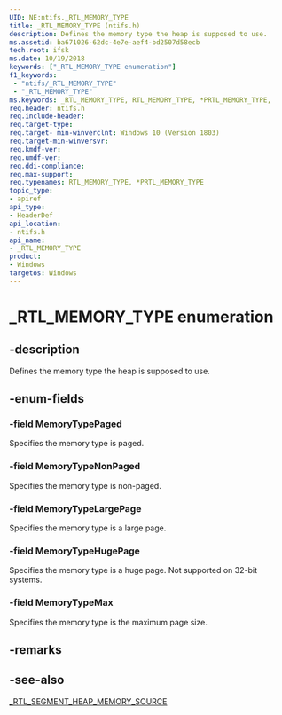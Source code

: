```yaml
---
UID: NE:ntifs._RTL_MEMORY_TYPE
title: _RTL_MEMORY_TYPE (ntifs.h)
description: Defines the memory type the heap is supposed to use.
ms.assetid: ba671026-62dc-4e7e-aef4-bd2507d58ecb
tech.root: ifsk
ms.date: 10/19/2018
keywords: ["_RTL_MEMORY_TYPE enumeration"]
f1_keywords:
 - "ntifs/_RTL_MEMORY_TYPE"
 - "_RTL_MEMORY_TYPE"
ms.keywords: _RTL_MEMORY_TYPE, RTL_MEMORY_TYPE, *PRTL_MEMORY_TYPE, 
req.header: ntifs.h
req.include-header:
req.target-type:
req.target- min-winverclnt: Windows 10 (Version 1803)
req.target-min-winversvr:
req.kmdf-ver:
req.umdf-ver:
req.ddi-compliance:
req.max-support:
req.typenames: RTL_MEMORY_TYPE, *PRTL_MEMORY_TYPE
topic_type: 
- apiref
api_type: 
- HeaderDef
api_location: 
- ntifs.h
api_name: 
- _RTL_MEMORY_TYPE
product:
- Windows
targetos: Windows
---
```


# _RTL_MEMORY_TYPE enumeration

## -description

Defines the memory type the heap is supposed to use.

## -enum-fields

### -field MemoryTypePaged 

Specifies the memory type is paged.

### -field MemoryTypeNonPaged 

Specifies the memory type is non-paged.

### -field MemoryTypeLargePage

Specifies the memory type is a large page.
 
### -field MemoryTypeHugePage 

Specifies the memory type is a huge page. Not supported on 32-bit systems.

### -field MemoryTypeMax 


Specifies the memory type is the maximum page size.

## -remarks

## -see-also

[_RTL_SEGMENT_HEAP_MEMORY_SOURCE](ns-ntifs-_rtl_segment_heap_memory_source.md)
